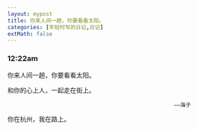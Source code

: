 ```yaml
---
layout: mypost
title: 你来人间一趟，你要看看太阳。
categories: [年轻时写的日记,日记]
extMath: false
---
```

### 12:22am

你来人间一趟，你要看看太阳。

和你的心上人，一起走在街上。

                                                        ——海子

你在杭州，我在路上。


